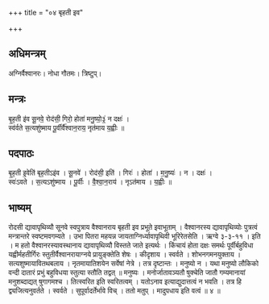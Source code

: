 +++
title = "०४ बृहती इव"

+++
## अधिमन्त्रम्
अग्निर्वैश्वानरः। नोधा गौतमः। त्रिष्टुप्।

## मन्त्रः
बृ॒ह॒ती इ॑व सू॒नवे॒ रोद॑सी॒ गिरो॒ होता॑ मनु॒ष्यो॒३॒॑ न दक्षः॑ ।  
स्व॑र्वते स॒त्यशु॑ष्माय पू॒र्वीर्वै॑श्वान॒राय॒ नृत॑माय य॒ह्वीः ॥

## पदपाठः
बृ॒ह॒ती इ॒वेति॑ बृह॒तीऽइ॑व । सू॒नवे॑ । रोद॑सी॒ इति॑ । गिरः॑ । होता॑ । म॒नु॒ष्यः॑ । न । दक्षः॑ ।  
स्वः॑ऽवते । स॒त्यऽशु॑ष्माय । पू॒र्वीः । वै॒श्वा॒न॒राय॑ । नृऽत॑माय । य॒ह्वीः ॥

## भाष्यम्
रोदसी द्यावापृथिव्यौ सूनवे स्वपुत्राय वैश्वानराय बृहती इव प्रभूते इवाभूताम् । वैश्वानरस्य द्यावापृथिव्योः पुत्रत्वं मन्त्रान्तरे स्वष्टमवगम्यते । उभा पितरा महयन्न जायताग्निर्ध्यावापृथिवी भूरिरेतसेति । ऋग्वे ३-३-११ । इति । म हतो वैश्वानरस्यावस्थानाय द्यावापृथिव्यौ विस्तते जाते इत्यर्थः । किंचायं होता दक्षः समर्थः पूर्वीर्बहुविधा यह्वीर्महतीर्गिरः स्तुतीर्वैश्वानरायाग्नये प्रायुङ्क्तेति शेषः । कीदृशाय । स्वर्वते । शोभनगमनयुक्ताय । सत्यशुष्मायावितथबलाय । नृतमायातिशयेन सर्वेषां नेत्रे । तत्र दृष्टान्तः । मनुष्यो न । यथा मनुष्यो लौकिको वन्दी दातारं प्रभुं बहुविधया स्तुत्या स्तौति तद्वत् ॥ मनुष्यः । मनोर्जातावञ्यतौ षुक्चेति जातौ गम्यमानायां मनुशब्दाद्यत् षुगागमश्च । तित्स्वरित इति स्वरितत्वम् । यतोऽनाव इत्याद्युदात्तत्वं न भवति । तत्र हि द्व्यजित्यनुवर्तते । स्वर्वते । सुपूर्वादर्तेर्भावे विच् । ततो मतुप् । मादुपधाय इति वत्वं ॥ ४ ॥